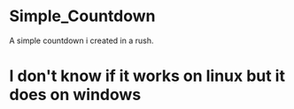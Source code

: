 # Simple_Countdown

A simple countdown i created in a rush.

# I don't know if it works on linux but it does on windows
